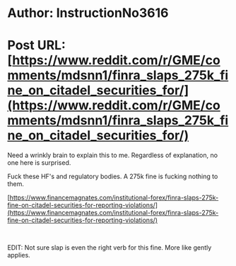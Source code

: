 # Author: InstructionNo3616
# Post URL: [https://www.reddit.com/r/GME/comments/mdsnn1/finra_slaps_275k_fine_on_citadel_securities_for/](https://www.reddit.com/r/GME/comments/mdsnn1/finra_slaps_275k_fine_on_citadel_securities_for/)


Need a wrinkly brain to explain this to me. Regardless of explanation, no one here is surprised.

Fuck these HF's and regulatory bodies. A 275k fine is fucking nothing to them.

[https://www.financemagnates.com/institutional-forex/finra-slaps-275k-fine-on-citadel-securities-for-reporting-violations/](https://www.financemagnates.com/institutional-forex/finra-slaps-275k-fine-on-citadel-securities-for-reporting-violations/)

&#x200B;

EDIT: Not sure slap is even the right verb for this fine. More like gently applies.